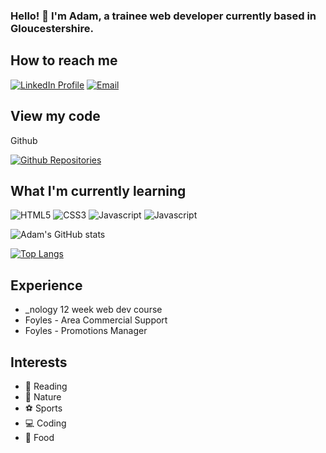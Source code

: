 ### Hello! 👋 I'm Adam, a trainee web developer currently based in Gloucestershire.


## How to reach me


[![LinkedIn Profile](https://img.shields.io/badge/LinkedIn-0077B5?style=for-the-badge&logo=linkedin&logoColor=white)](https://www.linkedin.com/in/adam-d-costa-a1750248/)
[![Email](https://img.shields.io/badge/Gmail-D14836?style=for-the-badge&logo=gmail&logoColor=white)](<mailto:adam.dcosta@googlemail.com>)


## View my code

Github

[![Github Repositories](https://img.shields.io/badge/GitHub-100000?style=for-the-badge&logo=github&logoColor=white)](https://github.com/AdamDCosta?tab=repositories)


## What I'm currently learning

![HTML5](https://img.shields.io/badge/HTML5-E34F26?style=for-the-badge&logo=html5&logoColor=white)
![CSS3](https://img.shields.io/badge/CSS3-1572B6?style=for-the-badge&logo=css3&logoColor=white)
![Javascript](https://img.shields.io/badge/JavaScript-F7DF1E?style=for-the-badge&logo=javascript&logoColor=black)
![Javascript](https://img.shields.io/badge/Sass-CC6699?style=for-the-badge&logo=sass&logoColor=white)

![Adam's GitHub stats](https://github-readme-stats.vercel.app/api?username=AdamDCosta&show_icons=true&theme=radical)

[![Top Langs](https://github-readme-stats.vercel.app/api/top-langs/?username=AdamDCosta)](https://github.com/AdamDCosta/github-readme-stats)


## Experience

- _nology 12 week web dev course
- Foyles - Area Commercial Support
- Foyles - Promotions Manager


## Interests

- :open_book: Reading
- :evergreen_tree: Nature
- :soccer: Sports
- :computer: Coding
- :stuffed_flatbread: Food




<!--
**AdamDCosta/AdamDCosta** is a ✨ _special_ ✨ repository because its `README.md` (this file) appears on your GitHub profile.

Here are some ideas to get you started:

- 🔭 I’m currently working on ...
- 🌱 I’m currently learning ...
- 👯 I’m looking to collaborate on ...
- 🤔 I’m looking for help with ...
- 💬 Ask me about ...
- 📫 How to reach me: ...
- 😄 Pronouns: ...
- ⚡ Fun fact: ...
-->
